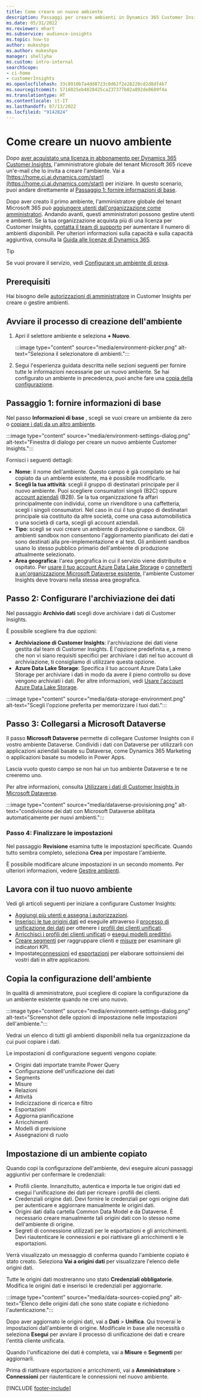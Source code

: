 ```yaml
---
title: Come creare un nuovo ambiente
description: Passaggi per creare ambienti in Dynamics 365 Customer Insights.
ms.date: 05/31/2022
ms.reviewer: mhart
ms.subservice: audience-insights
ms.topic: how-to
author: mukeshpo
ms.author: mukeshpo
manager: shellyha
ms.custom: intro-internal
searchScope:
- ci-home
- customerInsights
ms.openlocfilehash: 33c8910b7a4dd8723c0d62f2e28228cd2d8df4b7
ms.sourcegitcommit: 5716025eb4828425ca237377b02a892de8689f4a
ms.translationtype: HT
ms.contentlocale: it-IT
ms.lasthandoff: 07/13/2022
ms.locfileid: "9142824"
---
```

# <a name="how-to-create-a-new-environment"></a>Come creare un nuovo ambiente

Dopo [aver acquistato una licenza in abbonamento per Dynamics 365 Customer Insights](paid-license.md), l'amministratore globale del tenant Microsoft 365 riceve un'e-mail che lo invita a creare l'ambiente. Vai a [https://home.ci.ai.dynamics.com/start](https://home.ci.ai.dynamics.com/start) per iniziare. In questo scenario, puoi andare direttamente al [Passaggio 1: fornire informazioni di base](#step-1-provide-basic-information).

Dopo aver creato il primo ambiente, l'amministratore globale del tenant Microsoft 365 può [aggiungere utenti dall'organizzazione come amministratori](permissions.md). Andando avanti, questi amministratori possono gestire utenti e ambienti. Se la tua organizzazione acquista più di una licenza per Customer Insights, [contatta il team di supporto](https://go.microsoft.com/fwlink/?linkid=2079641) per aumentare il numero di ambienti disponibili. Per ulteriori informazioni sulla capacità e sulla capacità aggiuntiva, consulta la [Guida alle licenze di Dynamics 365](https://go.microsoft.com/fwlink/?LinkId=866544).

> [!TIP]
> Se vuoi provare il servizio, vedi [Configurare un ambiente di prova](trial-signup.md).

## <a name="prerequisites"></a>Prerequisiti

Hai bisogno delle [autorizzazioni di amministratore](permissions.md) in Customer Insights per creare o gestire ambienti.

## <a name="start-the-environment-creation-process"></a>Avviare il processo di creazione dell'ambiente

1. Apri il selettore ambiente e seleziona **+ Nuovo**.
  
   :::image type="content" source="media/environment-picker.png" alt-text="Seleziona il selezionatore di ambienti.":::

1. Segui l'esperienza guidata descritta nelle sezioni seguenti per fornire tutte le informazioni necessarie per un nuovo ambiente. Se hai configurato un ambiente in precedenza, puoi anche fare una [copia della configurazione](#copy-the-environment-configuration).

## <a name="step-1-provide-basic-information"></a>Passaggio 1: fornire informazioni di base

Nel passo **Informazioni di base** , scegli se vuoi creare un ambiente da zero o [copiare i dati da un altro ambiente](#copy-the-environment-configuration).

   :::image type="content" source="media/environment-settings-dialog.png" alt-text="Finestra di dialogo per creare un nuovo ambiente Customer Insights.":::

Fornisci i seguenti dettagli:

- **Nome**: il nome dell'ambiente. Questo campo è già compilato se hai copiato da un ambiente esistente, ma è possibile modificarlo.
- **Scegli la tua attività**: scegli il gruppo di destinatari principale per il nuovo ambiente. Puoi scegliere consumatori singoli (B2C) oppure [account aziendali](work-with-business-accounts.md) (B2B). Se la tua organizzazione fa affari principalmente con individui, come un rivenditore o una caffetteria, scegli i singoli consumatori. Nel caso in cui il tuo gruppo di destinatari principale sia costituito da altre società, come una casa automobilistica o una società di carta, scegli gli account aziendali.
- **Tipo**: scegli se vuoi creare un ambiente di produzione o sandbox. Gli ambienti sandbox non consentono l'aggiornamento pianificato dei dati e sono destinati alla pre-implementazione e al test. Gli ambienti sandbox usano lo stesso pubblico primario dell'ambiente di produzione attualmente selezionato.
- **Area geografica**: l'area geografica in cui il servizio viene distribuito e ospitato. Per [usare il tuo account Azure Data Lake Storage](own-data-lake-storage.md) o [connetterti a un'organizzazione Microsoft Dataverse esistente](customer-insights-dataverse.md), l'ambiente Customer Insights deve trovarsi nella stessa area geografica.

## <a name="step-2-configure-data-storage"></a>Passo 2: Configurare l'archiviazione dei dati

Nel passaggio **Archivio dati** scegli dove archiviare i dati di Customer Insights.

È possibile scegliere fra due opzioni:

- **Archiviazione di Customer Insights**: l'archiviazione dei dati viene gestita dal team di Customer Insights. È l'opzione predefinita e, a meno che non vi siano requisiti specifici per archiviare i dati nel tuo account di archiviazione, ti consigliamo di utilizzare questa opzione.
- **Azure Data Lake Storage**: Specifica il tuo account Azure Data Lake Storage per archiviare i dati in modo da avere il pieno controllo su dove vengono archiviati i dati. Per altre informazioni, vedi [Usare l'account Azure Data Lake Storage](own-data-lake-storage.md).

:::image type="content" source="media/data-storage-environment.png" alt-text="Scegli l'opzione preferita per memorizzare i tuoi dati.":::

## <a name="step-3-connect-to-microsoft-dataverse"></a>Passo 3: Collegarsi a Microsoft Dataverse

Il passo **Microsoft Dataverse** permette di collegare Customer Insights con il vostro ambiente Dataverse. Condividi i dati con Dataverse per utilizzarli con applicazioni aziendali basate su Dataverse, come Dynamics 365 Marketing o applicazioni basate su modello in Power Apps.

Lascia vuoto questo campo se non hai un tuo ambiente Dataverse e te ne creeremo uno.

Per altre informazioni, consulta [Utilizzare i dati di Customer Insights in Microsoft Dataverse](customer-insights-dataverse.md).

:::image type="content" source="media/dataverse-provisioning.png" alt-text="condivisione dei dati con Microsoft Dataverse abilitata automaticamente per nuovi ambienti.":::

### <a name="step-4-finalize-the-settings"></a>Passo 4: Finalizzare le impostazioni

Nel passaggio **Revisione** esamina tutte le impostazioni specificate. Quando tutto sembra completo, seleziona **Crea** per impostare l'ambiente.

È possibile modificare alcune impostazioni in un secondo momento. Per ulteriori informazioni, vedere [Gestire ambienti](manage-environments.md).

## <a name="work-with-your-new-environment"></a>Lavora con il tuo nuovo ambiente

Vedi gli articoli seguenti per iniziare a configurare Customer Insights:

- [Aggiungi più utenti e assegna i autorizzazioni](permissions.md).
- [Inserisci le tue origini dati](data-sources.md) ed eseguile attraverso il [processo di unificazione dei dati](data-unification.md) per ottenere i [profili dei clienti unificati](customer-profiles.md).
- [Arricchisci i profili dei clienti unificati](enrichment-hub.md) o [esegui modelli predittivi](predictions-overview.md).
- [Creare segmenti](segments.md) per raggruppare clienti e [misure](measures.md) per esaminare gli indicatori KPI.
- Impostate[connessioni](connections.md) ed [esportazioni](export-destinations.md) per elaborare sottoinsiemi dei vostri dati in altre applicazioni.

## <a name="copy-the-environment-configuration"></a>Copia la configurazione dell'ambiente

In qualità di amministratore, puoi scegliere di copiare la configurazione da un ambiente esistente quando ne crei uno nuovo.

:::image type="content" source="media/environment-settings-dialog.png" alt-text="Screenshot delle opzioni di impostazione nelle impostazioni dell'ambiente.":::

Vedrai un elenco di tutti gli ambienti disponibili nella tua organizzazione da cui puoi copiare i dati.

Le impostazioni di configurazione seguenti vengono copiate:

- Origini dati importate tramite Power Query
- Configurazione dell'unificazione dei dati
- Segments
- Misure
- Relazioni
- Attività
- Indicizzazione di ricerca e filtro
- Esportazioni
- Aggiorna pianificazione
- Arricchimenti
- Modelli di previsione
- Assegnazioni di ruolo

## <a name="set-up-a-copied-environment"></a>Impostazione di un ambiente copiato

Quando copi la configurazione dell'ambiente, devi eseguire alcuni passaggi aggiuntivi per confermare le credenziali:

- Profili cliente. Innanzitutto, autentica e importa le tue origini dati ed esegui l'unificazione dei dati per ricreare i profili dei clienti.
- Credenziali origine dati. Devi fornire le credenziali per ogni origine dati per autenticare e aggiornare manualmente le origini dati.
- Origini dati dalla cartella Common Data Model e da Dataverse. È necessario creare manualmente tali origini dati con lo stesso nome dell'ambiente di origine.
- Segreti di connessione utilizzati per le esportazioni e gli arricchimenti. Devi riautenticare le connessioni e poi riattivare gli arricchimenti e le esportazioni.

Verrà visualizzato un messaggio di conferma quando l'ambiente copiato è stato creato. Seleziona **Vai a origini dati** per visualizzare l'elenco delle origini dati.

Tutte le origini dati mostreranno uno stato **Credenziali obbligatorie**. Modifica le origini dati e inserisci le credenziali per aggiornarle.

:::image type="content" source="media/data-sources-copied.png" alt-text="Elenco delle origini dati che sono state copiate e richiedono l'autenticazione.":::

Dopo aver aggiornato le origini dati, vai a **Dati** > **Unifica**. Qui troverai le impostazioni dall'ambiente di origine. Modificale in base alle necessità o seleziona **Esegui** per avviare il processo di unificazione dei dati e creare l'entità cliente unificata.

Quando l'unificazione dei dati è completa, vai a **Misure** e **Segmenti** per aggiornarli.

Prima di riattivare esportazioni e arricchimenti, vai a **Amministratore** > **Connessioni** per riautenticare le connessioni nel nuovo ambiente.

[!INCLUDE [footer-include](includes/footer-banner.md)]
